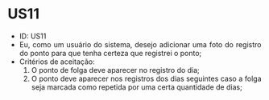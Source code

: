 # US11

<ul>
<li> ID: US11</li>
<li align="justify">Eu, como um usuário do sistema, desejo adicionar uma foto do registro do ponto para que tenha certeza que registrei o ponto;</li>
<li align="justify"> Critérios de aceitação:
    <ol>
    <li> O ponto de folga deve aparecer no registro do dia;</li>
    <li> O ponto deve aparecer nos registros dos dias seguintes caso a folga seja marcada como repetida por uma certa quantidade de dias;</li>
</ul>